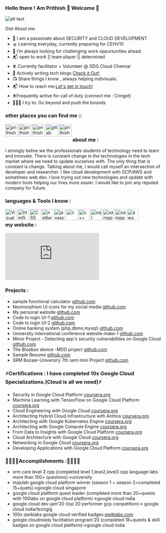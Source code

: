 ### Hello there ! Am Prithish 👋 Welcome 👋

![alt text](https://images.unsplash.com/photo-1568144628871-ccbb00fc297c?ixid=MnwxMjA3fDB8MHxwaG90by1wYWdlfHx8fGVufDB8fHx8&ixlib=rb-1.2.1&auto=format&fit=crop&w=750&q=80)

Gist About me:

- 🎤 I am a passonate about SECURITY and CLOUD DEVELOPMENT
- 🛸 Learning everyday, currently preparing for CEHV10
- 🌋 I’m always looking for challenging work oppurtunities ahead.
- 📬 open to work || team player || determined
- ⛹️‍ Currently facilitator + Volunteer @ GDG Cloud Chennai
- 💬 Actively writing tech blogs [Check it Out!](https://medium.com/@prithishghosh)
- 📺 Share things I know , always helping indivisuals.
- 📬 How to reach me:<a href="mailto:prithishghosh619@gmail.com">Let's get in touch!</a>
- ⛹️‍Frequently active for call of duty (connect me : Cringet)
- 🧗🏾‍♀️ I try to: Go beyond and push the bounds 


### other places you can find me ::

<a href="https://discord.gg/incognito">
  <img align="left" alt="prithish's Discord Server" width="40px" src="https://cdn.jsdelivr.net/npm/simple-icons@v3/icons/discord.svg" />
</a>
<a href="https://www.linkedin.com/in/prithish-ghosh-097207163/">
  <img align="left" alt="prithish's Linkdein" width="40px" src="https://cdn.jsdelivr.net/npm/simple-icons@v3/icons/linkedin.svg" />
</a>
<a href="https://www.instagram.com/dafoxface">
  <img align="left" alt="prithish's Instagram" width="40px" src="https://cdn.jsdelivr.net/npm/simple-icons@v3/icons/instagram.svg" />
</a>
<a href="https://gitlab.com/">
  <img align="left" alt="gitlab"  width="40px" src="https://simpleicons.org/icons/gitlab.svg" />
</a>
<a href="https://twitter.com/PrithishGhosh5">
  <img align="left" alt="prithish's Twitter"  width="40px" src="https://cdn.jsdelivr.net/npm/simple-icons@v3/icons/twitter.svg" />
</a>

<br/>

### about me :

I strongly belive we the professionals students of technology need to learn and innovate. There is constant change in the technologies in the tech market where we need to update ourselves with. The only thing that is constant is change. Talking about me, I would call myself an intersection of developer and researcher. I like cloud development with GCP/AWS and sometimes web dev. I love trying out new technologies and update with modern tools helping our lives more easier. I would like to join any reputed company for future.

### languages & Tools I know :
<a href="https://code.visualstudio.com/">
  <img align="left" alt="Visual Studio Code" width="36px" src="https://simpleicons.org/icons/visualstudiocode.svg" />
</a>

<a href="https://html.com/">
  <img align="left" alt="html5" width="36px" src="https://simpleicons.org/icons/html5.svg" />
</a>

<a href="http://css3.com/">
  <img align="left" alt="CSS" width="36px" src="https://simpleicons.org/icons/css3.svg" />
  </a>
  
 <a href="https://netbeans.org/">
  <img align="left" alt="netbeans" width="36px" src="https://simpleicons.org/icons/apachenetbeanside.svg" />
  </a>
  
  <a href="https://www.javascript.com/">
  <img align="left" alt="javascript" width="36px" src="https://simpleicons.org/icons/javascript.svg" />
  </a>
 
 <a href="https://en.wikipedia.org/wiki/C_(programming_language)">
  <img align="left" alt="c" width="36px" src="https://simpleicons.org/icons/c.svg" />
  </a>

<a href="https://en.wikipedia.org/wiki/C%2B%2B">
  <img align="left" alt="c++" width="36px" src="https://simpleicons.org/icons/cplusplus.svg" />
  </a>

<a href="https://www.mysql.com/">
  <img align="left" alt="sql" width="36px" src="https://simpleicons.org/icons/mysql.svg" />
  </a>
  
<a href="https://www.apachefriends.org/index.html">
  <img align="left" alt="xampp" width="36px" src="https://simpleicons.org/icons/xampp.svg" />
  </a>
  
<a href="https://console.cloud.google.com/?_ga=2.41384354.1698381297.1613396291-1761391994.1606036037&_gac=1.25014600.1613396291.Cj0KCQiA1KiBBhCcARIsAPWqoSrrlAxLfo7U7lgWuqslWnFZ5MDCeNoM5A8RjfTD7Xt0h9NWdWZEjQ8aAoWgEALw_wcB">
  <img align="left" alt="xampp" width="36px" src="https://simpleicons.org/icons/googlecloud.svg" />
  </a>  
  
 <a href="https://aws.amazon.com/free/?trk=ps_a134p000003yhlXAAQ&trkCampaign=acq_paid_search_brand&sc_channel=ps&sc_campaign=acquisition_IN&sc_publisher=google&sc_category=core-main&sc_country=IN&sc_geo=APAC&sc_outcome=Acquisition&sc_detail=aws&sc_content=Brand_Core_aws_e&sc_matchtype=e&sc_segment=453325184782&sc_medium=ACQ-P|PS-GO|Brand|Desktop|SU|Core-Main|Core|IN|EN|Text&s_kwcid=AL!4422!3!453325184782!e!!g!!aws&ef_id=Cj0KCQiA1KiBBhCcARIsAPWqoSpzMySrEWbj_PVSAo6hc074k_ZRi0SpbKqVM4r3wg7vD5NooLGsZEoaAqaaEALw_wcB:G:s&s_kwcid=AL!4422!3!453325184782!e!!g!!aws&all-free-tier.sort-by=item.additionalFields.SortRank&all-free-tier.sort-order=asc">
  <img align="left" alt="aws" width="36px" src="https://simpleicons.org/icons/amazonaws.svg" />
  </a><br/>
  
  
### my website :
[![Website](https://img.shields.io/website?label=Click->me&style=for-the-badge&url=https%3A%2F%2Fcodestackr.com)](https://imprithishg.netlify.app/)<br/>

### Projects :

- sample functional calculator [github.com](https://imprithwishghosh.github.io/JS-calculator/)
- Neomorphism UI icons for my social media [github.com](https://imprithwishghosh.github.io/Neomorphism-UI-/)
- My personal website [github.com](https://imprithwishghosh.github.io/Portfolio/)
- Code to login UI-1 [github.com](https://imprithwishghosh.github.io/UI-TO-CODE/page1.html)
- Code to login UI-2 [github.com](https://imprithwishghosh.github.io/UI-TO-CODE/page2.html)
- Online banking system (php,dbms,mysql) [github.com](https://github.com/imprithwishghosh/online-banking-system)
- University international conference website make-1 [github.com](https://imprithwishghosh.github.io/project2/)
- Minor Project - Detecting app's security vulnerabilities on Google Cloud [github.com](https://tinyurl.com/y3vb4vos)
- The Bluebox device -MDD project [github.com](https://tinyurl.com/yj428yrk)
- Sample Resume [github.com](https://imprithwishghosh.github.io/web-resume-165/)
- SRM Bazaar-Universiry 7th sem mini Project [github.com](https://tinyurl.com/3xpnthm8) 

### ⚡Certifications : I have completed 10x Google Cloud Specializations.(Cloud is all we need)⚡

- Security in Google Cloud Platform [coursera.org](https://coursera.org/share/f7203f91419e55c57ebe254fa0e88b9e)
- Machine Learning with TensorFlow on Google Cloud Platform [coursera.org](https://coursera.org/share/949891095046e5dd85bdcd1a6228adea)
- Cloud Engineering with Google Cloud [coursera.org](https://coursera.org/share/52f66f6cb991005d843232b0f2148a10)
- Architecting Hybrid Cloud Infrastructure with Anthos [coursera.org](https://coursera.org/share/a9861901b667b5225e3b58d452d396bb)
- Architecting with Google Kubernetes Engine [coursera.org](https://coursera.org/share/64e642117f787fd33c5156b72918869b)
- Architecting with Google Compute Engine [coursera.org](https://coursera.org/share/b207f42a9c208965fa0222b75b0447d4)
- From Data to Insights with Google Cloud Platform [coursera.org](https://coursera.org/share/3c0b210847bb9eec7df4fe7a579042b8)
- Cloud Architecture with Google Cloud [coursera.org](https://coursera.org/share/91bcadc2c64b51a991efc32c46dafc51)
- Networking in Google Cloud [coursera.org](https://coursera.org/share/9b504fbb4776b50d65ba744b13c3f6ab)
- Developing Applications with Google Cloud Platform [coursera.org](https://coursera.org/share/98b1a3f79788e58519d793b5243e104a)

### 💪💪💪💪Accomplishments :💪💪💪💪

- srm care level 3 cpp (completed level 1,leve2,level3 cpp language labs more than 100+ questions)->university
- majulah google cloud platform winner (season 1 + season 2=completed 15+quets)->google cloud singapore
- google cloud platform quest leader (completed more than 20+quests with 100labs on google cloud platform)->google cloud india
- google cloud dev-jam'20 (top 20 performer gcp competition)-> google cloud india/techgig
- 100x qwiklabs google cloud verified badges [qwiklabs.com](https://www.qwiklabs.com/public_profiles/78282992-f53a-4ae3-aae8-c594e566f6cf)
- google cloudready facilitation program'20 (completed 18+quests & skill badges on google cloud platform)->google cloud india
